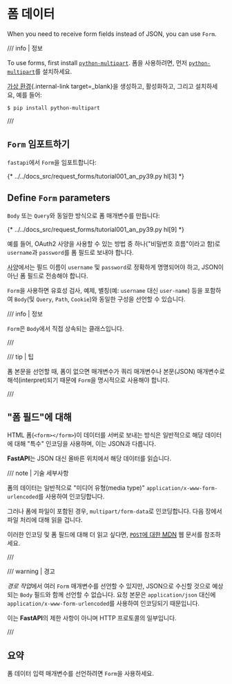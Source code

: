 # 폼 데이터

When you need to receive form fields instead of JSON, you can use `Form`.

/// info | 정보

To use forms, first install <a href="https://github.com/Kludex/python-multipart" class="external-link" target="_blank">`python-multipart`</a>.
폼을 사용하려면, 먼저 <a href="https://github.com/Kludex/python-multipart" class="external-link" target="_blank">`python-multipart`</a>를 설치하세요.

[가상 환경](../virtual-environments.md){.internal-link target=_blank}을 생성하고, 활성화하고, 그리고 설치하세요, 예를 들어:

```console
$ pip install python-multipart
```

///

## `Form` 임포트하기

`fastapi`에서 `Form`을 임포트합니다:

{* ../../docs_src/request_forms/tutorial001_an_py39.py hl[3] *}

## Define `Form` parameters

`Body` 또는 `Query`와 동일한 방식으로 폼 매개변수를 만듭니다:

{* ../../docs_src/request_forms/tutorial001_an_py39.py hl[9] *}

예를 들어, OAuth2 사양을 사용할 수 있는 방법 중 하나("비밀번호 흐름"이라고 함)로 `username`과 `password`를 폼 필드로 보내야 합니다.

<abbr title="specification">사양</abbr>에서는 필드 이름이 `username` 및 `password`로 정확하게 명명되어야 하고, JSON이 아닌 폼 필드로 전송해야 합니다.

`Form`을 사용하면 유효성 검사, 예제, 별칭(예: `username` 대신 `user-name`) 등을 포함하여 `Body`(및 `Query`, `Path`, `Cookie`)와 동일한 구성을 선언할 수 있습니다.

/// info | 정보

`Form`은 `Body`에서 직접 상속되는 클래스입니다.

///

/// tip | 팁

폼 본문을 선언할 때, 폼이 없으면 매개변수가 쿼리 매개변수나 본문(JSON) 매개변수로 해석(interpret)되기 때문에 `Form`을 명시적으로 사용해야 합니다.

///

## "폼 필드"에 대해

HTML 폼(`<form></form>`)이 데이터를 서버로 보내는 방식은 일반적으로 해당 데이터에 대해 "특수" 인코딩을 사용하며, 이는 JSON과 다릅니다.

**FastAPI**는 JSON 대신 올바른 위치에서 해당 데이터를 읽습니다.

/// note | 기술 세부사항

폼의 데이터는 일반적으로 "미디어 유형(media type)" `application/x-www-form-urlencoded`를 사용하여 인코딩합니다.

그러나 폼에 파일이 포함된 경우, `multipart/form-data`로 인코딩합니다. 다음 장에서 파일 처리에 대해 읽을 겁니다.


이러한 인코딩 및 폼 필드에 대해 더 읽고 싶다면, <a href="https://developer.mozilla.org/en-US/docs/Web/HTTP/Methods/POST" class="external-link" target="_blank"><code>POST</code>에 대한 <abbr title="Mozilla Developer Network">MDN</a> 웹 문서를 참조하세요.

///

/// warning | 경고

*경로 작업*에서 여러 `Form` 매개변수를 선언할 수 있지만, JSON으로 수신할 것으로 예상되는 `Body` 필드와 함께 선언할 수 없습니다. 요청 본문은 `application/json` 대신에 `application/x-www-form-urlencoded`를 사용하여 인코딩되기 때문입니다.

이는 **FastAPI**의 제한 사항이 아니며 HTTP 프로토콜의 일부입니다.

///

## 요약

폼 데이터 입력 매개변수를 선언하려면 `Form`을 사용하세요.
